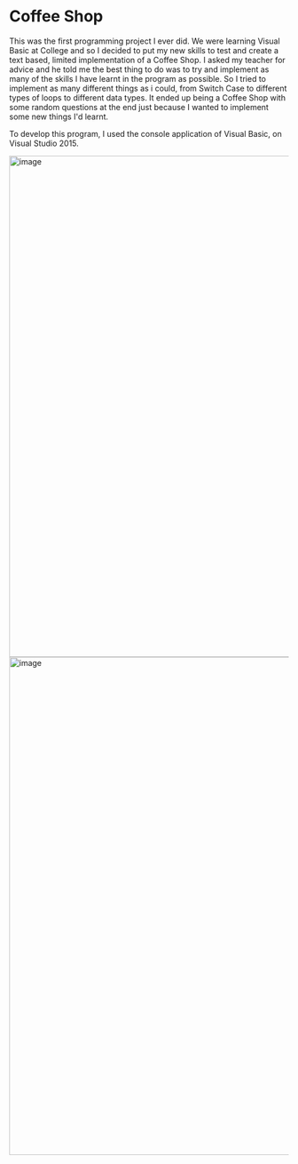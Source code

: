 # Coffee Shop

This was the first programming project I ever did. We were learning Visual Basic at College and so I decided to put my new skills to test and create a 
text based, limited implementation of a Coffee Shop. I asked my teacher for advice and he told me the best thing to do was to try and implement as many
of the skills I have learnt in the program as possible. So I tried to implement as many different things as i could, from Switch Case to different types of
loops to different data types. It ended up being a Coffee Shop with some random questions at the end just because I wanted to implement some new things
I'd learnt.

To develop this program, I used the console application of Visual Basic, on Visual Studio 2015.

<img width="902" alt="image" src="https://user-images.githubusercontent.com/95428540/197886451-7cd82176-b55e-4d35-8972-e3c62b8a68ed.png">
<img width="896" alt="image" src="https://user-images.githubusercontent.com/95428540/197886628-3568f697-e83a-428d-bc63-a97ee8f69c6c.png">

